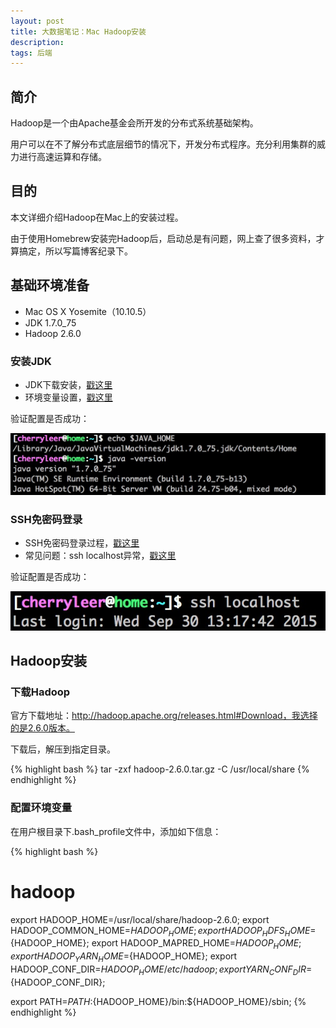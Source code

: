 ```yaml
---
layout: post
title: 大数据笔记：Mac Hadoop安装
description:
tags: 后端
---
```


## **简介**
Hadoop是一个由Apache基金会所开发的分布式系统基础架构。

用户可以在不了解分布式底层细节的情况下，开发分布式程序。充分利用集群的威力进行高速运算和存储。

## **目的**

本文详细介绍Hadoop在Mac上的安装过程。

由于使用Homebrew安装完Hadoop后，启动总是有问题，网上查了很多资料，才算搞定，所以写篇博客纪录下。

## **基础环境准备**

* Mac OS X Yosemite（10.10.5）
* JDK 1.7.0_75
* Hadoop 2.6.0

### **安装JDK**

* JDK下载安装，[戳这里](http://www.oracle.com/technetwork/cn/java/javase/downloads/index.html)
* 环境变量设置，[戳这里](http://cherryleer.com/2012/10/02/java-env-variables)

验证配置是否成功：

<p class="picture"><img alt="" src="/assets/img/2015-10-1/java_home.png"/></p>

### **SSH免密码登录**

* SSH免密码登录过程，[戳这里](http://cherryleer.com/2015/03/24/ssh-login)
* 常见问题：ssh localhost异常，[戳这里](http://cherryleer.com/2015/09/30/ssh-localhost)

验证配置是否成功：

<p class="picture"><img alt="" src="/assets/img/2015-10-1/ssh_localhost.png"/></p>

## **Hadoop安装**

### **下载Hadoop**

官方下载地址：http://hadoop.apache.org/releases.html#Download，我选择的是2.6.0版本。

下载后，解压到指定目录。

{% highlight bash %}
tar -zxf hadoop-2.6.0.tar.gz -C /usr/local/share
{% endhighlight %}

### **配置环境变量**

在用户根目录下.bash_profile文件中，添加如下信息：

{% highlight bash %}
# hadoop
export HADOOP_HOME=/usr/local/share/hadoop-2.6.0;
export HADOOP_COMMON_HOME=${HADOOP_HOME};
export HADOOP_HDFS_HOME=${HADOOP_HOME};
export HADOOP_MAPRED_HOME=${HADOOP_HOME};
export HADOOP_YARN_HOME=${HADOOP_HOME};
export HADOOP_CONF_DIR=${HADOOP_HOME}/etc/hadoop;
export YARN_CONF_DIR=${HADOOP_CONF_DIR};

export PATH=${PATH}:${HADOOP_HOME}/bin:${HADOOP_HOME}/sbin;
{% endhighlight %}
